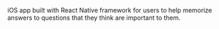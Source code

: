 iOS app built with React Native framework for users to help memorize answers to questions that they think are important to them.